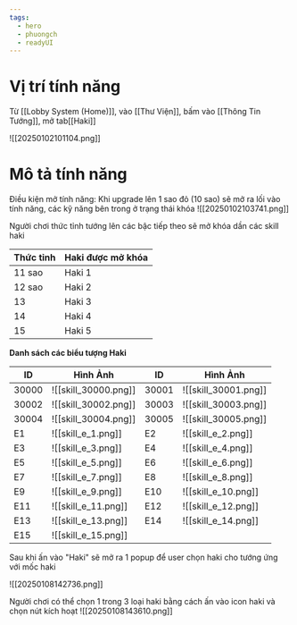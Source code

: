 ```yaml
---
tags:
  - hero
  - phuongch
  - readyUI
---
```

# Vị trí tính năng
Từ [[Lobby System (Home)]], vào [[Thư Viện]], bấm vào [[Thông Tin Tướng]], mở tab[[Haki]]

![[20250102101104.png]]

# Mô tả tính năng
Điều kiện mở tính năng: Khi upgrade lên 1 sao đỏ (10 sao) sẽ mở ra lối vào tính năng, các kỹ năng bên trong ở trạng thái khóa
![[20250102103741.png]]

Người chơi thức tỉnh tướng lên các bậc tiếp theo sẽ mở khóa dần các skill haki


| Thức tỉnh | Haki được mở khóa |
| --------- | ----------------- |
| 11 sao    | Haki 1            |
| 12 sao    | Haki 2            |
| 13        | Haki 3            |
| 14        | Haki 4            |
| 15        | Haki 5            |

**Danh sách các biểu tượng Haki**

| ID    | Hình Ảnh             | ID    | Hình Ảnh             |
| ----- | -------------------- | ----- | -------------------- |
| 30000 | ![[skill_30000.png]] | 30001 | ![[skill_30001.png]] |
| 30002 | ![[skill_30002.png]] | 30003 | ![[skill_30003.png]] |
| 30004 | ![[skill_30004.png]] | 30005 | ![[skill_30005.png]] |
| E1    | ![[skill_e_1.png]]   | E2    | ![[skill_e_2.png]]   |
| E3    | ![[skill_e_3.png]]   | E4    | ![[skill_e_4.png]]   |
| E5    | ![[skill_e_5.png]]   | E6    | ![[skill_e_6.png]]   |
| E7    | ![[skill_e_7.png]]   | E8    | ![[skill_e_8.png]]   |
| E9    | ![[skill_e_9.png]]   | E10   | ![[skill_e_10.png]]  |
| E11   | ![[skill_e_11.png]]  | E12   | ![[skill_e_12.png]]  |
| E13   | ![[skill_e_13.png]]  | E14   | ![[skill_e_14.png]]  |
| E15   | ![[skill_e_15.png]]  |       |                      |
Sau khi ấn vào "Haki" sẽ mở ra 1 popup để user chọn haki cho tướng ứng với mốc haki

![[20250108142736.png]]

Người chơi có thể chọn 1 trong 3 loại haki bằng cách ấn vào icon haki và chọn nút kích hoạt
![[20250108143610.png]]